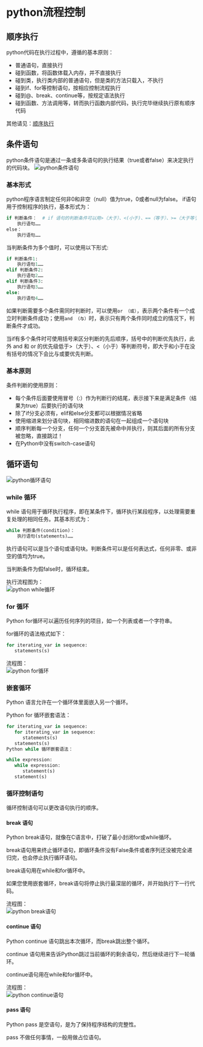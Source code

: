 # python流程控制
## 顺序执行
python代码在执行过程中，遵循的基本原则：
- 普通语句，直接执行
- 碰到函数，将函数体载入内存，并不直接执行
- 碰到类，执行类内部的普通语句，但是类的方法只载入，不执行
- 碰到if、for等控制语句，按相应控制流程执行
- 碰到@、break、continue等，按规定语法执行
- 碰到函数、方法调用等，转而执行函数内部代码，执行完毕继续执行原有顺序代码

其他请见：[顺序执行](https://liujiangblog.com/course/python/26)

## 条件语句
python条件语句是通过一条或多条语句的执行结果（true或者false）来决定执行的代码块。
![python条件语句](https://www.runoob.com/wp-content/uploads/2013/11/if-condition.jpg)

### 基本形式
python程序语言制定任何非0和非空（null）值为true，0或者null为false。
if语句用于控制程序的执行，基本形式为：
```python
if 判断条件：  # if 语句的判断条件可以用>（大于）、<(小于)、==（等于）、>=（大于等于）、<=（小于等于）来表示其关系。
    执行语句……
else：
    执行语句……
```

当判断条件为多个值时，可以使用以下形式:
```python
if 判断条件1:
    执行语句1……
elif 判断条件2:
    执行语句2……
elif 判断条件3:
    执行语句3……
else:
    执行语句4……
```

如果判断需要多个条件需同时判断时，可以使用`or （或）`，表示两个条件有一个成立时判断条件成功；使用`and （与）`时，表示只有两个条件同时成立的情况下，判断条件才成功。

当if有多个条件时可使用括号来区分判断的先后顺序，括号中的判断优先执行，此外 and 和 or 的优先级低于>（大于）、<（小于）等判断符号，即大于和小于在没有括号的情况下会比与或要优先判断。

### 基本原则
条件判断的使用原则：
- 每个条件后面要使用冒号（:）作为判断行的结尾，表示接下来是满足条件（结果为true）后要执行的语句块
- 除了if分支必须有，elif和else分支都可以根据情况省略
- 使用缩进来划分语句块，相同缩进数的语句在一起组成一个语句块
- 顺序判断每一个分支，任何一个分支首先被命中并执行，则其后面的所有分支被忽略，直接跳过！
- 在Python中没有switch-case语句

## 循环语句
![python循环语句](https://www.runoob.com/wp-content/uploads/2015/12/loop.png)

### while 循环
while 语句用于循环执行程序，即在某条件下，循环执行某段程序，以处理需要重复处理的相同任务。其基本形式为：
```python
while 判断条件(condition)：
    执行语句(statements)……
```
执行语句可以是当个语句或语句块。判断条件可以是任何表达式，任何非零、或非空的值均为true。

当判断条件为假false时，循环结束。

执行流程图为：    
![python while循环](https://www.runoob.com/wp-content/uploads/2013/11/886A6E10-58F1-4A9B-8640-02DBEFF0EF9A.jpg)

### for 循环
Python for循环可以遍历任何序列的项目，如一个列表或者一个字符串。

for循环的语法格式如下：
```python
for iterating_var in sequence:
   statements(s)
```

流程图：    
![python for循环](https://www.runoob.com/wp-content/uploads/2013/11/A71EC47E-BC53-4923-8F88-B027937EE2FF.jpg)

### 嵌套循环
Python 语言允许在一个循环体里面嵌入另一个循环。

Python for 循环嵌套语法：
```python
for iterating_var in sequence:
   for iterating_var in sequence:
      statements(s)
   statements(s)
Python while 循环嵌套语法：
```
```python
while expression:
   while expression:
      statement(s)
   statement(s)
```

### 循环控制语句
循环控制语句可以更改语句执行的顺序。

#### break 语句
Python break语句，就像在C语言中，打破了最小封闭for或while循环。

break语句用来终止循环语句，即循环条件没有False条件或者序列还没被完全递归完，也会停止执行循环语句。

break语句用在while和for循环中。

如果您使用嵌套循环，break语句将停止执行最深层的循环，并开始执行下一行代码。

流程图：    
![python break语句](https://www.runoob.com/wp-content/uploads/2014/09/E5A591EF-6515-4BCB-AEAA-A97ABEFC5D7D.jpg)

#### continue 语句
Python continue 语句跳出本次循环，而break跳出整个循环。

continue 语句用来告诉Python跳过当前循环的剩余语句，然后继续进行下一轮循环。

continue语句用在while和for循环中。

流程图：    
![python continue语句](https://www.runoob.com/wp-content/uploads/2014/09/8962A4F1-B78C-4877-B328-903366EA1470.jpg)

#### pass 语句
Python pass 是空语句，是为了保持程序结构的完整性。

pass 不做任何事情，一般用做占位语句。